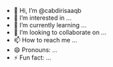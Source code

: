 - 👋 Hi, I’m @cabdirisaaqb
- 👀 I’m interested in ...
- 🌱 I’m currently learning ...
- 💞️ I’m looking to collaborate on ...
- 📫 How to reach me ...
- 😄 Pronouns: ...
- ⚡ Fun fact: ...

<!---
cabdirisaaqb/cabdirisaaqb is a ✨ special ✨ repository because its `README.md` (this file) appears on your GitHub profile.
You can click the Preview link to take a look at your changes.
--->
